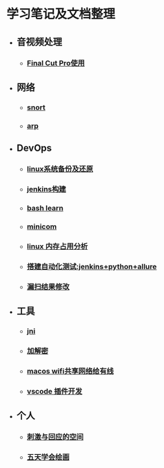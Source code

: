 # 学习笔记及文档整理

- ## 音视频处理
  - ### [Final Cut Pro使用](av/final-cut-pro-usge.md)  
- ## 网络  
  - ### [snort](./snort/snort.md)  
  - ### [arp](work/arp-nmap.md) 
- ## DevOps
  - ### [linux系统备份及还原](DevOps/linux-backup-restore.md)  
  - ### [jenkins构建](DevOps/jenkins-build.md) 
  - ### [bash learn](DevOps/bash-learn.md) 
  - ### [minicom](DevOps/minicom.md) 
  - ### [linux 内存占用分析](DevOps/linux-mem.md) 
  - ### [搭建自动化测试:jenkins+python+allure](DevOps/auto-test.md) 
  - ### [漏扫结果修改](DevOps/holes.md) 
- ## 工具
  - ### [jni](work/jni.md)  
  - ### [加解密](work/Encryption.md)
  - ### [macos wifi共享网络给有线](notes/share-network.md)   
  - ### [vscode 插件开发](notes/vscode-plugin-dev.md)   
- ## 个人
  - ### [刺激与回应的空间](notes/刺激与回应的空间.md) 
  - ### [五天学会绘画](notes/五天学会绘画.md)  


